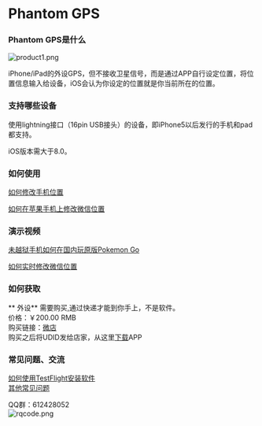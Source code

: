 # Phantom GPS
### Phantom GPS是什么
![product1.png](http://upload-images.jianshu.io/upload_images/5872815-dc2dc69e4028d067.png?imageMogr2/auto-orient/strip%7CimageView2/2/w/1240)

iPhone/iPad的外设GPS，但不接收卫星信号，而是通过APP自行设定位置，将位置信息输入给设备，iOS会认为你设定的位置就是你当前所在的位置。
### 支持哪些设备
使用lightning接口（16pin USB接头）的设备，即iPhone5以后发行的手机和pad都支持。

iOS版本需大于8.0。
### 如何使用
[如何修改手机位置](https://jingyan.baidu.com/article/4b07be3ca7a77c48b380f334.html)

[如何在苹果手机上修改微信位置](https://jingyan.baidu.com/article/4b07be3ca7a77c48b380f334.html)
### 演示视频
[未越狱手机如何在国内玩原版Pokemon Go](http://player.youku.com/embed/XMjcxMjE0MjYzNg==)

[如何实时修改微信位置](http://player.youku.com/embed/XMjcwODc2NzAzNg==)
### 如何获取
** 外设** 需要购买,通过快递才能到你手上，不是软件。
<br>
价格：￥200.00 RMB<br>
购买链接：[微店](https://weidian.com/i/2055676863?wfr=c&ifr=itemdetail)
<br>
购买之后将UDID发给店家，从这里[下载](https://www.pgyer.com/phantomgps)APP
### 常见问题、交流
[如何使用TestFlight安装软件](https://jingyan.baidu.com/article/63f23628276e1d0209ab3d10.html)<br>
[其他常见问题](https://github.com/phantomgps/phantomgps.github.io/blob/master/faq.md)

QQ群：612428052<br>
![rqcode.png](http://upload-images.jianshu.io/upload_images/5872815-efba5722342dc399.png?imageMogr2/auto-orient/strip%7CimageView2/2/w/1240)
